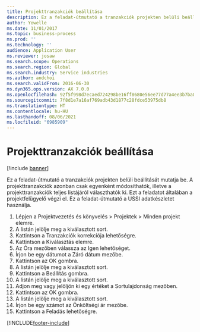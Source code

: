 ```yaml
---
title: Projekttranzakciók beállítása
description: Ez a feladat-útmutató a tranzakciók projekten belüli beállítását mutatja be.
author: Yowelle
ms.date: 11/01/2017
ms.topic: business-process
ms.prod: ''
ms.technology: ''
audience: Application User
ms.reviewer: josaw
ms.search.scope: Operations
ms.search.region: Global
ms.search.industry: Service industries
ms.author: andchoi
ms.search.validFrom: 2016-06-30
ms.dyn365.ops.version: AX 7.0.0
ms.openlocfilehash: 92f5f998d7ecaed724298be16ff8680e56ee77d77a4ee3b7ba83fa5a8a1a4787
ms.sourcegitcommit: 7f8d1e7a16af769adb43d1877c28fdce53975db8
ms.translationtype: HT
ms.contentlocale: hu-HU
ms.lasthandoff: 08/06/2021
ms.locfileid: "6985909"
---
```

# <a name="adjust-project-transactions"></a>Projekttranzakciók beállítása

[!include [banner](../../includes/banner.md)]

Ez a feladat-útmutató a tranzakciók projekten belüli beállítását mutatja be. A projekttranzakciók azonban csak egyenként módosíthatók, illetve a projekttranzakciók teljes listájáról választhatók ki. Ezt a feladatot általában a projektfelügyelő végzi el. Ez a feladat-útmutató a USSI adatkészletet használja.

1. Lépjen a Projektvezetés és könyvelés > Projektek > Minden projekt elemre. 
2. A listán jelölje meg a kiválasztott sort. 
3. Kattintson a Tranzakciók korrekciója lehetőségre. 
4. Kattintson a Kiválasztás elemre. 
5. Az Óra mezőben válassza az Igen lehetőséget. 
6. Írjon be egy dátumot a Záró dátum mezőbe. 
7. Kattintson az OK gombra. 
8. A listán jelölje meg a kiválasztott sort. 
9. Kattintson a Beállítás gombra. 
10. A listán jelölje meg a kiválasztott sort. 
11. Adjon meg vagy jelöljön ki egy értéket a Sortulajdonság mezőben. 
12. Kattintson az OK gombra. 
13. A listán jelölje meg a kiválasztott sort. 
14. Írjon be egy számot az Önköltségi ár mezőbe. 
15. Kattintson a Feladás lehetőségre. 


[!INCLUDE[footer-include](../../includes/footer-banner.md)]